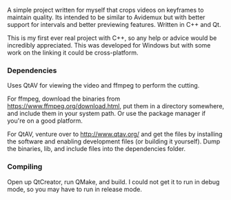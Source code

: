 A simple project written for myself that crops videos on keyframes to maintain quality. Its intended to be similar to Avidemux but with better support for intervals and better previewing features. Written in C++ and Qt.

This is my first ever real project with C++, so any help or advice would be incredibly appreciated. This was developed for Windows but with some work on the linking it could be cross-platform.

### Dependencies
Uses QtAV for viewing the video and ffmpeg to perform the cutting.

For ffmpeg, download the binaries from https://www.ffmpeg.org/download.html, put them in a directory somewhere, and include them in your system path. Or use the package manager if you're on a good platform.

For QtAV, venture over to http://www.qtav.org/ and get the files by installing the software and enabling development files (or building it yourself). Dump the binaries, lib, and include files into the dependencies folder.

### Compiling
Open up QtCreator, run QMake, and build. I could not get it to run in debug mode, so you may have to run in release mode.